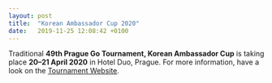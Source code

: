 ```yaml
---
layout: post
title:  "Korean Ambassador Cup 2020"
date:   2019-11-25 12:08:42 +0100
---
```


Traditional **49th Prague Go Tournament, Korean Ambassador Cup** is taking place **20&ndash;21 April 2020**
in Hotel Duo, Prague. For more information, have a look on the
[Tournament Website](http://kac.pagoda.cz/).
